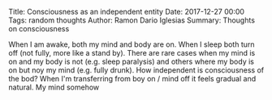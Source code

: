 Title: Consciousness as an independent entity
Date: 2017-12-27 00:00
Tags: random thoughts
Author: Ramon Dario Iglesias
Summary: Thoughts on consciousness

When I am awake, both my mind and body are on. When I sleep both turn off (not fully, more like a stand by). There are rare cases when my mind is on and my body is not (e.g. sleep paralysis) and others where my body is on but noy my mind (e.g. fully drunk). How independent is consciousness of the bod? When I'm transferring from boy on / mind off it feels gradual and natural. My mind somehow 
